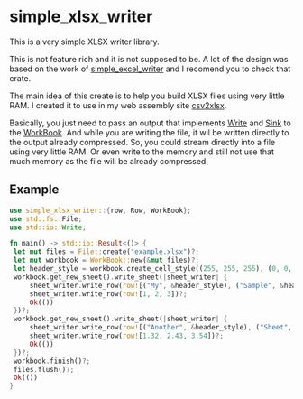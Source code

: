 # simple_xlsx_writer
This is a very simple XLSX writer library.

This is not feature rich and it is not supposed to be. A lot of the design was based on the work of [simple_excel_writer](https://docs.rs/simple_excel_writer/latest/simple_excel_writer/) and I recomend you to check that crate.

The main idea of this create is to help you build XLSX files using very little RAM.
I created it to use in my web assembly site [csv2xlsx](https://csv2xlsx.com).

Basically, you just need to pass an output that implements [Write](std::io::Write) and [Sink](std::io::Sink) to the [WorkBook](crate::WorkBook). And while you are writing the file, it wil be written directly to the output already compressed. So, you could stream directly into a file using very little RAM. Or even write to the memory and still not use that much memory as the file will be already compressed.

## Example
```rust
use simple_xlsx_writer::{row, Row, WorkBook};
use std::fs::File;
use std::io::Write;

fn main() -> std::io::Result<()> {
 let mut files = File::create("example.xlsx")?;
 let mut workbook = WorkBook::new(&mut files)?;
 let header_style = workbook.create_cell_style((255, 255, 255), (0, 0, 0));
 workbook.get_new_sheet().write_sheet(|sheet_writer| {
     sheet_writer.write_row(row![("My", &header_style), ("Sample", &header_style), ("Header", &header_style)])?;
     sheet_writer.write_row(row![1, 2, 3])?;
     Ok(())
 })?;
 workbook.get_new_sheet().write_sheet(|sheet_writer| {
     sheet_writer.write_row(row![("Another", &header_style), ("Sheet", &header_style), ("Header", &header_style)])?;
     sheet_writer.write_row(row![1.32, 2.43, 3.54])?;
     Ok(())
 })?;
 workbook.finish()?;
 files.flush()?;
 Ok(())
}
```